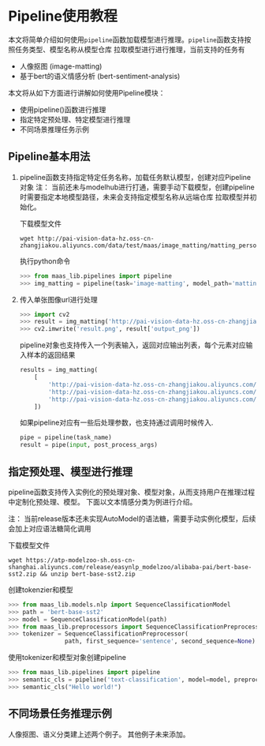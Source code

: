 # Pipeline使用教程

本文将简单介绍如何使用`pipeline`函数加载模型进行推理。`pipeline`函数支持按照任务类型、模型名称从模型仓库
拉取模型进行进行推理，当前支持的任务有

* 人像抠图 (image-matting)
* 基于bert的语义情感分析 (bert-sentiment-analysis)

本文将从如下方面进行讲解如何使用Pipeline模块：
* 使用pipeline()函数进行推理
* 指定特定预处理、特定模型进行推理
* 不同场景推理任务示例

## Pipeline基本用法

1. pipeline函数支持指定特定任务名称，加载任务默认模型，创建对应Pipeline对象
   注： 当前还未与modelhub进行打通，需要手动下载模型，创建pipeline时需要指定本地模型路径，未来会支持指定模型名称从远端仓库
   拉取模型并初始化。

   下载模型文件
   ```shell
   wget http://pai-vision-data-hz.oss-cn-zhangjiakou.aliyuncs.com/data/test/maas/image_matting/matting_person.pb
   ```
   执行python命令
   ```python
   >>> from maas_lib.pipelines import pipeline
   >>> img_matting = pipeline(task='image-matting', model_path='matting_person.pb')
   ```

2. 传入单张图像url进行处理
   ``` python
   >>> import cv2
   >>> result = img_matting('http://pai-vision-data-hz.oss-cn-zhangjiakou.aliyuncs.com/data/test/maas/image_matting/test.png')
   >>> cv2.imwrite('result.png', result['output_png'])
   ```

   pipeline对象也支持传入一个列表输入，返回对应输出列表，每个元素对应输入样本的返回结果
   ```python
   results = img_matting(
       [
           'http://pai-vision-data-hz.oss-cn-zhangjiakou.aliyuncs.com/data/test/maas/image_matting/test.png',
           'http://pai-vision-data-hz.oss-cn-zhangjiakou.aliyuncs.com/data/test/maas/image_matting/test.png',
           'http://pai-vision-data-hz.oss-cn-zhangjiakou.aliyuncs.com/data/test/maas/image_matting/test.png',
       ])
   ```

   如果pipeline对应有一些后处理参数，也支持通过调用时候传入.
   ```python
   pipe = pipeline(task_name)
   result = pipe(input, post_process_args)
   ```

## 指定预处理、模型进行推理
pipeline函数支持传入实例化的预处理对象、模型对象，从而支持用户在推理过程中定制化预处理、模型。
下面以文本情感分类为例进行介绍。



注： 当前release版本还未实现AutoModel的语法糖，需要手动实例化模型，后续会加上对应语法糖简化调用

下载模型文件
```shell
wget https://atp-modelzoo-sh.oss-cn-shanghai.aliyuncs.com/release/easynlp_modelzoo/alibaba-pai/bert-base-sst2.zip && unzip bert-base-sst2.zip
```

创建tokenzier和模型
```python
>>> from maas_lib.models.nlp import SequenceClassificationModel
>>> path = 'bert-base-sst2'
>>> model = SequenceClassificationModel(path)
>>> from maas_lib.preprocessors import SequenceClassificationPreprocessor
>>> tokenizer = SequenceClassificationPreprocessor(
                path, first_sequence='sentence', second_sequence=None)
```

使用tokenizer和模型对象创建pipeline
```python
>>> from maas_lib.pipelines import pipeline
>>> semantic_cls = pipeline('text-classification', model=model, preprocessor=tokenizer)
>>> semantic_cls("Hello world!")
```

## 不同场景任务推理示例

人像抠图、语义分类建上述两个例子。  其他例子未来添加。
